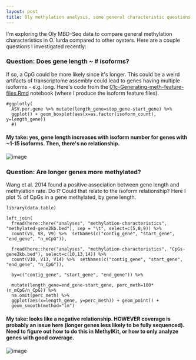 ```yaml
---
layout: post
title: Oly methylation analysis, some general characteristic questions  
---
```


I'm exploring the Oly MBD-Seq data to compare general methylation characteristics in O. lurda compared to other oysters. Here are a couple questions I investigated recently: 

### Question: Does gene length ~ # isoforms? 
If so, a CpG could be more likely since it's longer. This could be a weird artifacts of transcriptome assembly could lead to genes having multiple isoforms - e.g. long. Here's code from the [01c-Generating-meth-feature-files.Rmd](https://raw.githubusercontent.com/sr320/paper-oly-mbdbs-gen/master/code/01c-Generating-meth-feature-files.Rmd) notebook (where I produce the isoform feature files). 

```{r}
#ggplotly(
  ASV.per.gene %>% mutate(length_gene=stop_gene-start_gene) %>%
  ggplot() + geom_boxplot(aes(x=as.factor(isoform_count), y=length_gene))
  #)
```

#### My take: yes, gene length increases with isoform number for genes with ~1-15 isoforms. Then, there's no relationship. 

![image](https://user-images.githubusercontent.com/17264765/101548058-24aea100-3960-11eb-95b8-3f9c5a821a88.png)

### Question: Are longer genes more methylated? 

Wang et al. 2014 found a positive association between gene length and methylation rate. Do I? Could that relate to the isoform relationship? Here I plot % of CpGs in a gene methylated, by gene length. 

```{r}
library(data.table)

left_join(
  fread(here::here("analyses", "methylation-characteristics", "methylated-gene2kb.bed"), sep = "\t", select=c(5,8,9)) %>% 
  count(V5, V8, V9) %>%  setNames(c("contig_gene", "start_gene", "end_gene", "n_mCpG")),
  
  fread(here::here("analyses", "methylation-characteristics", "CpGs-gene2kb.bed"), select=c(10,13,14)) %>% 
  count(V10, V13, V14) %>%  setNames(c("contig_gene", "start_gene", "end_gene", "n_CpG")),
  
  by=c("contig_gene", "start_gene", "end_gene")) %>%
  
  mutate(length_gene=end_gene-start_gene, perc_meth=100*(n_mCpG/n_CpG)) %>%
  na.omit(perc_meth) %>%
  ggplot(aes(x=length_gene, y=perc_meth)) + geom_point() +
  geom_smooth(method="lm")
```
#### My take: looks like a negative relationship. HOWEVER coverage is probably an issue here (longer genes less likely to be fully sequenced). Need to figure out how to do this in MethylKit, or how to only analyze genes with good coverage. 

![image](https://user-images.githubusercontent.com/17264765/101548607-ff6e6280-3960-11eb-8516-8ad95d3fa456.png)
